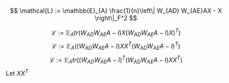 $$
\mathcal{L} := \mathbb{E}_{A} \frac{1}{n}\left\| W_{AD} W_{AE}AX - X  \right\|_F^2
$$

$$
\mathcal{L} := \mathbb{E}_{A} tr(W_{AD}W_{AE}A-I)X(W_{AD}W_{AE}A-I)X)^T) 
$$
$$
\mathcal{L} := \mathbb{E}_{A}((W_{AD}W_{AE}A-I)XX^T(W_{AD}W_{AE}A-I)^T) 
$$
$$
\mathcal{L} := \mathbb{E}_{A} tr((W_{AD}W_{AE}A-I)^T(W_{AD}W_{AE}A-I)XX^T) 
$$
Let $XX^T$


